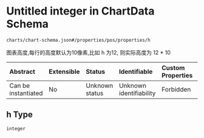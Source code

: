 # Untitled integer in ChartData Schema

```txt
charts/chart-schema.json#/properties/pos/properties/h
```

图表高度,每行的高度默认为10像素,比如 h 为12, 则实际高度为 12 \* 10

| Abstract            | Extensible | Status         | Identifiable            | Custom Properties | Additional Properties | Access Restrictions | Defined In                                                                    |
| :------------------ | :--------- | :------------- | :---------------------- | :---------------- | :-------------------- | :------------------ | :---------------------------------------------------------------------------- |
| Can be instantiated | No         | Unknown status | Unknown identifiability | Forbidden         | Allowed               | none                | [chart-schema.json\*](../out/charts/chart-schema.json "open original schema") |

## h Type

`integer`

